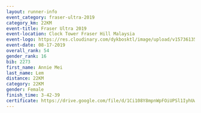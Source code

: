 ```yaml
---
layout: runner-info 
event_category: fraser-ultra-2019 
category_km: 22KM 
event-title: Fraser Ultra 2019 
event-location: Clock Tower Fraser Hill Malaysia 
event-logo: https://res.cloudinary.com/dykbosktl/image/upload/v1573613535/Logo/logo_mfst7w.jpg
event-date: 08-17-2019 
overall_rank: 54
gender_rank: 16
bib: 2273
first_name: Annie Mei
last_name: Lem
distance: 22KM
category: 22KM
gender: Female
finish_time: 3-42-39
certificate: https://drive.google.com/file/d/1Ci108Y8mpnWpFOiUPSl1IyhUw340j__k/view?usp=sharing
---
```

